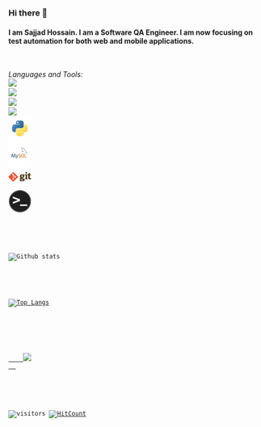 ### Hi there 👋
<!-- Header -->
#### I am Sajjad Hossain. I am a Software QA Engineer. I am now focusing on test automation for both web and mobile applications.



<!-- Current Projects -->
<!-- *The projects I am currently working on:* -->



<!-- Pocket wallet: fastpay
<div align='left'>
  <a href="https://www.fast-pay.iq/">
    <img src=""https://media-exp1.licdn.com/dms/image/C560BAQHGTE2n1x9cZw/company-logo_200_200/0/1607328552375?e=2147483647&v=beta&t=zV9kjQ29PbNsuDSsXBIiefKbW0ceeLNMNoVx3D__H1c/>
  </a> -->

<br />



*Languages and Tools:*  
<code><img height="45" src="https://encrypted-tbn0.gstatic.com/images?q=tbn:ANd9GcQpnOMsUdVl82G3Z4xztmxSdI8pzo66DsI0YA&usqp=CAU"/>
<code><img height="45" src="https://encrypted-tbn0.gstatic.com/images?q=tbn:ANd9GcQhobh0LiIsWXWEfhiJuuVd4vxaqE8Kpg9GQQ&usqp=CAU"></code>
<code><img height="45" src="https://user-images.githubusercontent.com/2676579/34940598-17cc20f0-f9be-11e7-8c6d-f0190d502d64.png"></code>
<code><img height="45" src="https://jmeter.apache.org/images/jmeter_square.svg"></code>
<code><img height="45" src="https://raw.githubusercontent.com/github/explore/80688e429a7d4ef2fca1e82350fe8e3517d3494d/topics/python/python.png"></code>
<code><img height="45" src="https://raw.githubusercontent.com/github/explore/80688e429a7d4ef2fca1e82350fe8e3517d3494d/topics/mysql/mysql.png"></code>
<code><img height="45" src="https://raw.githubusercontent.com/github/explore/80688e429a7d4ef2fca1e82350fe8e3517d3494d/topics/git/git.png"></code>
<code><img height="45" src="https://raw.githubusercontent.com/github/explore/80688e429a7d4ef2fca1e82350fe8e3517d3494d/topics/terminal/terminal.png"></code>
 
  
<!-- Github Stats -->
![Github stats](https://github-readme-stats.vercel.app/api?username=ashrafazimsajjad&show_icons=true&hide_border=true)


<!-- Top Language -->
[![Top Langs](https://github-readme-stats.vercel.app/api/top-langs/?username=ashrafazimsajjad)](https://github.com/ashrafazimsajjad/github-readme-stats)




<!-- Contact Me -->
<div align='left'>
  <a href="https://www.linkedin.com/in/ashrafazimsajjad/">
    <img src="https://img.icons8.com/color/24/000000/linkedin.png"/>
  </a>
</div>




<!--  Visitor Count -->
![visitors](https://visitor-badge.laobi.icu/badge?page_id=ashrafazimsajjad.ashrafazimsajjad)
[![HitCount](https://hits.dwyl.com/ashrafazimsajjad/ashrafazimsajjad.svg)](http://hits.dwyl.com/ashrafazimsajjad/ashrafazimsajjad)



<!-- **ashrafazimsajjad/ashrafazimsajjad** is a ✨ _special_ ✨ repository because its `README.md` (this file) appears on your GitHub profile. -->
